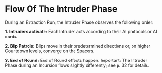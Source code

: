 # Flow Of The Intruder Phase

During an Extraction Run, the Intruder Phase observes the following order:

**1. Intruders activate:** Each Intruder acts according
to their AI protocols or AI cards.

**2. Blip Patrols:** Blips move in their predetermined
directions or, on higher Countdown levels, converge
on the Spacers.

**3. End of Round:** End of Round effects happen.
Important: The Intruder Phase during an Incursion
flows slightly differently; see p. 32 for details.